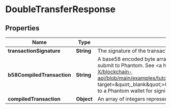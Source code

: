 

# DoubleTransferResponse


## Properties

Name | Type | Description | Notes
------------ | ------------- | ------------- | -------------
**transactionSignature** | **String** | The signature of the transaction |  [optional]
**b58CompiledTransaction** | **String** | A base58 encoded byte array in string representation. Really easy to submit to Phantom. See &lt;a href&#x3D;\&quot;https://github.com/BL0CK-X/blockchain-api/blob/main/examples/tutorials/phantom_tutorials/transfer_solana.html\&quot; target&#x3D;\&quot;_blank\&quot;&gt;here&lt;/a&gt; for an example on how to submit it to a Phantom wallet for signing. |  [optional]
**compiledTransaction** | **Object** | An array of integers representing the bytes of the transaction |  [optional]



